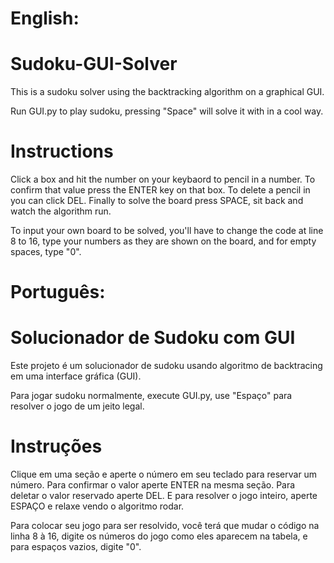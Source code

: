 # English:

# Sudoku-GUI-Solver
This is a sudoku solver using the backtracking algorithm on a graphical GUI.

Run GUI.py to play sudoku, pressing "Space" will solve it with in a cool way.

# Instructions
Click a box and hit the number on your keybaord to pencil in a number. To confirm that value press the ENTER key on that box. To delete a pencil in you can click DEL. Finally to solve the board press SPACE, sit back and watch the algorithm run.

To input your own board to be solved, you'll have to change the code at line 8 to 16, type your numbers as they are shown on the board, and for empty spaces, type "0".

# Português:

# Solucionador de Sudoku com GUI
Este projeto é um solucionador de sudoku usando algoritmo de backtracing em uma interface gráfica (GUI).

Para jogar sudoku normalmente, execute GUI.py, use "Espaço" para resolver o jogo de um jeito legal.

# Instruções
Clique em uma seção e aperte o número em seu teclado para reservar um número. Para confirmar o valor aperte ENTER na mesma seção. Para deletar o valor reservado aperte DEL. E para resolver o jogo inteiro, aperte ESPAÇO e relaxe vendo o algoritmo rodar.

Para colocar seu jogo para ser resolvido, você terá que mudar o código na linha 8 à 16, digite os números do jogo como eles aparecem na tabela, e para espaços vazios, digite "0".
